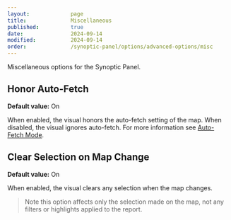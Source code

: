 ```yaml
---
layout:             page
title:              Miscellaneous
published:          true
date:               2024-09-14
modified:           2024-09-14
order:              /synoptic-panel/options/advanced-options/misc
---
```


Miscellaneous options for the Synoptic Panel.

## Honor Auto-Fetch

**Default value:** On

When enabled, the visual honors the auto-fetch setting of the map. When disabled, the visual ignores auto-fetch. For more information see [Auto-Fetch Mode](../../features/drill-mode.md#auto-fetch-mode).

## Clear Selection on Map Change

**Default value:** On

When enabled, the visual clears any selection when the map changes. 

> Note this option affects only the selection made on the map, not any filters or highlights applied to the report. 
